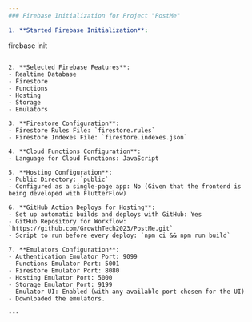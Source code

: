 ```yaml
---
### Firebase Initialization for Project "PostMe"

1. **Started Firebase Initialization**:
   ```
   firebase init
   ```

2. **Selected Firebase Features**:
   - Realtime Database
   - Firestore
   - Functions
   - Hosting
   - Storage
   - Emulators

3. **Firestore Configuration**:
   - Firestore Rules File: `firestore.rules`
   - Firestore Indexes File: `firestore.indexes.json`

4. **Cloud Functions Configuration**:
   - Language for Cloud Functions: JavaScript

5. **Hosting Configuration**:
   - Public Directory: `public`
   - Configured as a single-page app: No (Given that the frontend is being developed with FlutterFlow)

6. **GitHub Action Deploys for Hosting**:
   - Set up automatic builds and deploys with GitHub: Yes
   - GitHub Repository for Workflow: `https://github.com/GrowthTech2023/PostMe.git`
   - Script to run before every deploy: `npm ci && npm run build`

7. **Emulators Configuration**:
   - Authentication Emulator Port: 9099
   - Functions Emulator Port: 5001
   - Firestore Emulator Port: 8080
   - Hosting Emulator Port: 5000
   - Storage Emulator Port: 9199
   - Emulator UI: Enabled (with any available port chosen for the UI)
   - Downloaded the emulators.

---
```

